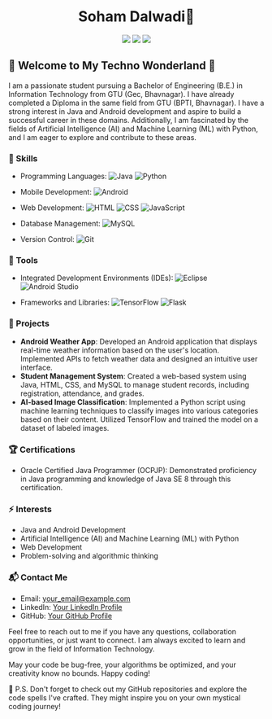 <h1 align="center">Soham Dalwadi👋</h1>

<p align="center">
  <a href="mailto:your_email@example.com"><img src="https://img.shields.io/badge/Email-your_email%40example.com-informational?style=flat&logo=gmail&logoColor=white&color=D14836"></a>
  <a href="https://www.linkedin.com/in/your-profile"><img src="https://img.shields.io/badge/LinkedIn-Your%20LinkedIn%20Profile-blue?style=flat&logo=linkedin"></a>
  <a href="https://github.com/your-username"><img src="https://img.shields.io/badge/GitHub-Your%20GitHub%20Profile-black?style=flat&logo=github"></a>
</p>

## 🌟 Welcome to My Techno Wonderland 🌟

I am a passionate student pursuing a Bachelor of Engineering (B.E.) in Information Technology from GTU (Gec, Bhavnagar). I have already completed a Diploma in the same field from GTU (BPTI, Bhavnagar). I have a strong interest in Java and Android development and aspire to build a successful career in these domains. Additionally, I am fascinated by the fields of Artificial Intelligence (AI) and Machine Learning (ML) with Python, and I am eager to explore and contribute to these areas.

### 🚀 Skills

- Programming Languages:
  ![Java](https://img.shields.io/badge/Java-%23ED8B00.svg?style=flat&logo=java&logoColor=white)
  ![Python](https://img.shields.io/badge/Python-%2314354C.svg?style=flat&logo=python&logoColor=white)

- Mobile Development:
  ![Android](https://img.shields.io/badge/Android-%233DDC84.svg?style=flat&logo=android&logoColor=white)

- Web Development:
  ![HTML](https://img.shields.io/badge/HTML-%23E34F26.svg?style=flat&logo=html5&logoColor=white)
  ![CSS](https://img.shields.io/badge/CSS-%231572B6.svg?style=flat&logo=css3&logoColor=white)
  ![JavaScript](https://img.shields.io/badge/JavaScript-%23F7DF1E.svg?style=flat&logo=javascript&logoColor=black)

- Database Management:
  ![MySQL](https://img.shields.io/badge/MySQL-%2300f.svg?style=flat&logo=mysql&logoColor=white)

- Version Control:
  ![Git](https://img.shields.io/badge/Git-%23F05032.svg?style=flat&logo=git&logoColor=white)

### 🔧 Tools

- Integrated Development Environments (IDEs):
  ![Eclipse](https://img.shields.io/badge/Eclipse-%232C2255.svg?style=flat&logo=eclipse&logoColor=white)
  ![Android Studio](https://img.shields.io/badge/Android%20Studio-%233DDC84.svg?style=flat&logo=android-studio&logoColor=white)

- Frameworks and Libraries:
  ![TensorFlow](https://img.shields.io/badge/TensorFlow-%23FF6F00.svg?style=flat&logo=tensorflow&logoColor=white)
  ![Flask](https://img.shields.io/badge/Flask-%23000.svg?style=flat&logo=flask&logoColor=white)

### 📝 Projects

- **Android Weather App**: Developed an Android application that displays real-time weather information based on the user's location. Implemented APIs to fetch weather data and designed an intuitive user interface.
- **Student Management System**: Created a web-based system using Java, HTML, CSS, and MySQL to manage student records, including registration, attendance, and grades.
- **AI-based Image Classification**: Implemented a Python script using machine learning techniques to classify images into various categories based on their content. Utilized TensorFlow and trained the model on a dataset of labeled images.

### 🏆 Certifications

- Oracle Certified Java Programmer (OCPJP): Demonstrated proficiency in Java programming and knowledge of Java SE 8 through this certification.

### ⚡ Interests

- Java and Android Development
- Artificial Intelligence (AI) and Machine Learning (ML) with Python
- Web Development
- Problem-solving and algorithmic thinking

### 📬 Contact Me

- Email: your_email@example.com
- LinkedIn: [Your LinkedIn Profile](https://www.linkedin.com/in/your-profile)
- GitHub: [Your GitHub Profile](https://github.com/your-username)

Feel free to reach out to me if you have any questions, collaboration opportunities, or just want to connect. I am always excited to learn and grow in the field of Information Technology.

May your code be bug-free, your algorithms be optimized, and your creativity know no bounds. Happy coding!

🚀 P.S. Don't forget to check out my GitHub repositories and explore the code spells I've crafted. They might inspire you on your own mystical coding journey!
